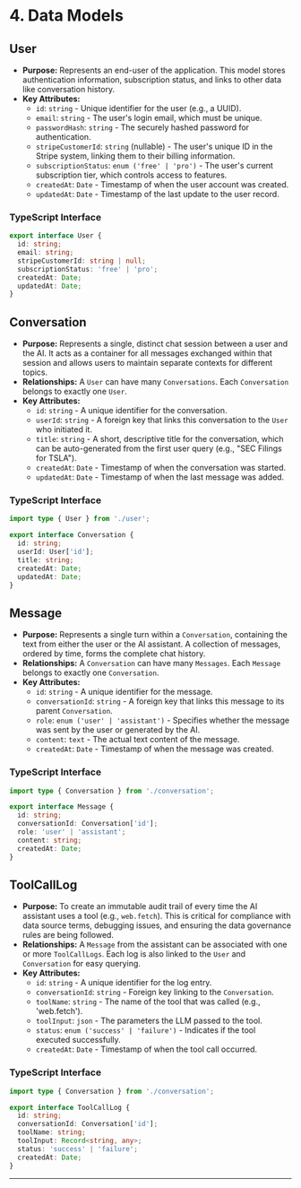 # 4. Data Models

## User
* **Purpose:** Represents an end-user of the application. This model stores authentication information, subscription status, and links to other data like conversation history.
* **Key Attributes:**
    * `id`: `string` - Unique identifier for the user (e.g., a UUID).
    * `email`: `string` - The user's login email, which must be unique.
    * `passwordHash`: `string` - The securely hashed password for authentication.
    * `stripeCustomerId`: `string` (nullable) - The user's unique ID in the Stripe system, linking them to their billing information.
    * `subscriptionStatus`: `enum ('free' | 'pro')` - The user's current subscription tier, which controls access to features.
    * `createdAt`: `Date` - Timestamp of when the user account was created.
    * `updatedAt`: `Date` - Timestamp of the last update to the user record.
### TypeScript Interface
```typescript
export interface User {
  id: string;
  email: string;
  stripeCustomerId: string | null;
  subscriptionStatus: 'free' | 'pro';
  createdAt: Date;
  updatedAt: Date;
}
```

## Conversation
* **Purpose:** Represents a single, distinct chat session between a user and the AI. It acts as a container for all messages exchanged within that session and allows users to maintain separate contexts for different topics.
* **Relationships:** A `User` can have many `Conversations`. Each `Conversation` belongs to exactly one `User`.
* **Key Attributes:**
    * `id`: `string` - A unique identifier for the conversation.
    * `userId`: `string` - A foreign key that links this conversation to the `User` who initiated it.
    * `title`: `string` - A short, descriptive title for the conversation, which can be auto-generated from the first user query (e.g., "SEC Filings for TSLA").
    * `createdAt`: `Date` - Timestamp of when the conversation was started.
    * `updatedAt`: `Date` - Timestamp of when the last message was added.
### TypeScript Interface
```typescript
import type { User } from './user';

export interface Conversation {
  id: string;
  userId: User['id'];
  title: string;
  createdAt: Date;
  updatedAt: Date;
}
```

## Message
* **Purpose:** Represents a single turn within a `Conversation`, containing the text from either the user or the AI assistant. A collection of messages, ordered by time, forms the complete chat history.
* **Relationships:** A `Conversation` can have many `Messages`. Each `Message` belongs to exactly one `Conversation`.
* **Key Attributes:**
    * `id`: `string` - A unique identifier for the message.
    * `conversationId`: `string` - A foreign key that links this message to its parent `Conversation`.
    * `role`: `enum ('user' | 'assistant')` - Specifies whether the message was sent by the user or generated by the AI.
    * `content`: `text` - The actual text content of the message.
    * `createdAt`: `Date` - Timestamp of when the message was created.
### TypeScript Interface
```typescript
import type { Conversation } from './conversation';

export interface Message {
  id: string;
  conversationId: Conversation['id'];
  role: 'user' | 'assistant';
  content: string;
  createdAt: Date;
}
```

## ToolCallLog
* **Purpose:** To create an immutable audit trail of every time the AI assistant uses a tool (e.g., `web.fetch`). This is critical for compliance with data source terms, debugging issues, and ensuring the data governance rules are being followed.
* **Relationships:** A `Message` from the assistant can be associated with one or more `ToolCallLogs`. Each log is also linked to the `User` and `Conversation` for easy querying.
* **Key Attributes:**
    * `id`: `string` - A unique identifier for the log entry.
    * `conversationId`: `string` - Foreign key linking to the `Conversation`.
    * `toolName`: `string` - The name of the tool that was called (e.g., 'web.fetch').
    * `toolInput`: `json` - The parameters the LLM passed to the tool.
    * `status`: `enum ('success' | 'failure')` - Indicates if the tool executed successfully.
    * `createdAt`: `Date` - Timestamp of when the tool call occurred.
### TypeScript Interface
```typescript
import type { Conversation } from './conversation';

export interface ToolCallLog {
  id: string;
  conversationId: Conversation['id'];
  toolName: string;
  toolInput: Record<string, any>;
  status: 'success' | 'failure';
  createdAt: Date;
}
```

---
